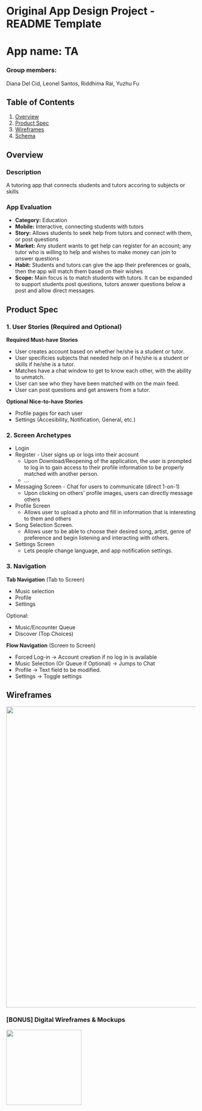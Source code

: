 Original App Design Project - README Template
===

# App name: TA
### Group members: 
Diana Del Cid, Leonel Santos, Riddhima Rai, Yuzhu Fu

## Table of Contents
1. [Overview](#Overview)
1. [Product Spec](#Product-Spec)
1. [Wireframes](#Wireframes)
2. [Schema](#Schema)

## Overview
### Description
A tutoring app that connects students and tutors accoring to subjects or skills

### App Evaluation
- **Category:** Education
- **Mobile:** Interactive, connecting students with tutors
- **Story:** Allows students to seek help from tutors and connect with them, or post questions 
- **Market:** Any student wants to get help can register for an account; any tutor who is willing to help and wishes to make money can join to answer questions
- **Habit:** Students and tutors can give the app their preferences or goals, then the app will match them based on their wishes 
- **Scope:** Main focus is to match students with tutors. It can be expanded to support students post questions, tutors answer questions below a post and allow direct messages.

## Product Spec
### 1. User Stories (Required and Optional)

**Required Must-have Stories**

* User creates account based on whether he/she is a student or tutor.
* User specificies subjects that needed help on if he/she is a student or skills if he/she is a tutor. 
* Matches have a chat window to get to know each other, with the ability to unmatch.
* User can see who they have been matched with on the main feed.
* User can post questions and get answers from a tutor.

**Optional Nice-to-have Stories**

* Profile pages for each user
* Settings (Accesibility, Notification, General, etc.)

### 2. Screen Archetypes

* Login 
* Register - User signs up or logs into their account
   * Upon Download/Reopening of the application, the user is prompted to log in to gain access to their profile information to be properly matched with another person. 
   * ...
* Messaging Screen - Chat for users to communicate (direct 1-on-1)
   * Upon clicking on others' profile images, users can directly message others
* Profile Screen 
   * Allows user to upload a photo and fill in information that is interesting to them and others
* Song Selection Screen.
   * Allows user to be able to choose their desired song, artist, genre of preference and begin listening and interacting with others.
* Settings Screen
   * Lets people change language, and app notification settings.

### 3. Navigation

**Tab Navigation** (Tab to Screen)

* Music selection
* Profile
* Settings

Optional:
* Music/Encounter Queue
* Discover (Top Choices)

**Flow Navigation** (Screen to Screen)
* Forced Log-in -> Account creation if no log in is available
* Music Selection (Or Queue if Optional) -> Jumps to Chat
* Profile -> Text field to be modified. 
* Settings -> Toggle settings

## Wireframes
<img src="https://i.imgur.com/9CrjH1K.jpg" width=800><br>

### [BONUS] Digital Wireframes & Mockups
<img src="https://i.imgur.com/lYHn37F.jpg" height=200>
